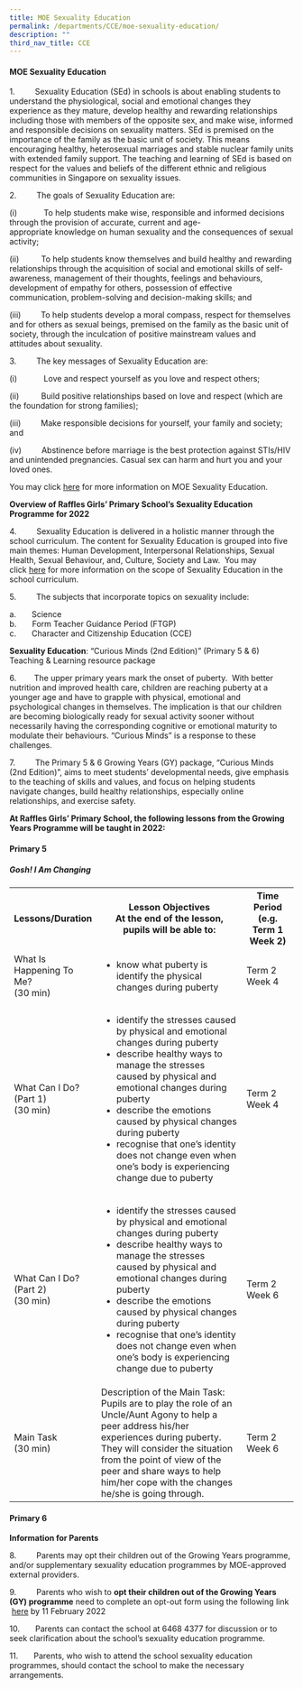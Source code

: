 ```yaml
---
title: MOE Sexuality Education
permalink: /departments/CCE/moe-sexuality-education/
description: ""
third_nav_title: CCE
---
```

#### **MOE Sexuality Education**

1.         Sexuality Education (SEd) in schools is about enabling students to understand the physiological, social and emotional changes they experience as they mature, develop healthy and rewarding relationships including those with members of the opposite sex, and make wise, informed and responsible decisions on sexuality matters. SEd is premised on the importance of the family as the basic unit of society. This means encouraging healthy, heterosexual marriages and stable nuclear family units with extended family support. The teaching and learning of SEd is based on respect for the values and beliefs of the different ethnic and religious communities in Singapore on sexuality issues.

2.         The goals of Sexuality Education are:

(i)            To help students make wise, responsible and informed decisions through the provision of accurate, current and age-appropriate knowledge on human sexuality and the consequences of sexual activity;

(ii)          To help students know themselves and build healthy and rewarding relationships through the acquisition of social and emotional skills of self-awareness, management of their thoughts, feelings and behaviours, development of empathy for others, possession of effective communication, problem-solving and decision-making skills; and

(iii)         To help students develop a moral compass, respect for themselves and for others as sexual beings, premised on the family as the basic unit of society, through the inculcation of positive mainstream values and attitudes about sexuality.

3.         The key messages of Sexuality Education are:

(i)            Love and respect yourself as you love and respect others;

(ii)          Build positive relationships based on love and respect (which are the foundation for strong families);

(iii)         Make responsible decisions for yourself, your family and society; and

(iv)         Abstinence before marriage is the best protection against STIs/HIV and unintended pregnancies. Casual sex can harm and hurt you and your loved ones.

You may click [here](https://www.moe.gov.sg/programmes/sexuality-education) for more information on MOE Sexuality Education.

**Overview of Raffles Girls’ Primary School’s Sexuality Education Programme for 2022**

4.         Sexuality Education is delivered in a holistic manner through the school curriculum. The content for Sexuality Education is grouped into five main themes: Human Development, Interpersonal Relationships, Sexual Health, Sexual Behaviour, and, Culture, Society and Law.  You may click [here](https://www.moe.gov.sg/programmes/sexuality-education/scope-and-teaching-approach) for more information on the scope of Sexuality Education in the school curriculum.

5.         The subjects that incorporate topics on sexuality include:

a.       Science  
b.       Form Teacher Guidance Period (FTGP)  
c.       Character and Citizenship Education (CCE)

**Sexuality Education**: “Curious Minds (2nd Edition)” (Primary 5 & 6) Teaching & Learning resource package

6.        The upper primary years mark the onset of puberty.  With better nutrition and improved health care, children are reaching puberty at a younger age and have to grapple with physical, emotional and psychological changes in themselves. The implication is that our children are becoming biologically ready for sexual activity sooner without necessarily having the corresponding cognitive or emotional maturity to modulate their behaviours. “Curious Minds” is a response to these challenges.

7.         The Primary 5 & 6 Growing Years (GY) package, “Curious Minds (2nd Edition)”, aims to meet students’ developmental needs, give emphasis to the teaching of skills and values, and focus on helping students navigate changes, build healthy relationships, especially online relationships, and exercise safety.

**At Raffles Girls’ Primary School, the following lessons from the Growing Years Programme will be taught in 2022:**

#### **Primary 5** 

##### Gosh! I Am Changing

<html>
	<body>
<table style="width:100%">
<tr>
<th style="width:20%">Lessons/Duration</th>
<th style="width:60%">Lesson Objectives<br>At the end of the lesson, pupils will be able to:</th>
<th style="width:20%">Time Period<br>(e.g. Term 1 Week 2)</th>
</tr>
<tr>
<td>What Is Happening To Me?<br>(30 min)</td>
	<td><ul><li>know what puberty is identify the physical changes during puberty</li></ul></td>
<td>Term 2 Week 4</td>
</tr>
<tr>
<td>What Can I Do? (Part 1)<br>(30 min)</td>
<td><ul><li>identify the stresses caused by physical and emotional changes during puberty</li><li>describe healthy ways to manage the stresses caused by physical and emotional changes during puberty</li><li>describe the emotions caused by physical changes during puberty</li><li>recognise that one’s identity does not change even when one’s body is experiencing change due to puberty</li></td>
<td>Term 2 Week 4</td>
</tr>
<tr>
<td>What Can I Do? (Part 2)<br>(30 min)</td>
<td><ul><li>identify the stresses caused by physical and emotional changes during puberty</li><li>describe healthy ways to manage the stresses caused by physical and emotional changes during puberty</li><li>describe the emotions caused by physical changes during puberty</li><li>recognise that one’s identity does not change even when one’s body is experiencing change due to puberty</li></td>
<td>Term 2 Week 6</td>
</tr>
<tr>
<td>Main Task<br>(30 min)</td>
	<td>Description of the Main Task:<br>Pupils are to play the role of an Uncle/Aunt Agony to help a peer address his/her experiences during puberty. They will consider the situation from the point of view of the peer and share ways to help him/her cope with the changes he/she is going through.</td>
<td>Term 2 Week 6</td>
</tr>
</table>
	</body>
</html>


#### **Primary 6** 




**Information for Parents**

8.         Parents may opt their children out of the Growing Years programme, and/or supplementary sexuality education programmes by MOE-approved external providers.

9.         Parents who wish to **opt their children out of the Growing Years (GY) programme** need to complete an opt-out form using the following link  [here](https://form.gov.sg/#!/61de6326cb6ef400130d8fa3) by 11 February 2022

10.       Parents can contact the school at 6468 4377 for discussion or to seek clarification about the school’s sexuality education programme.

11.       Parents, who wish to attend the school sexuality education programmes, should contact the school to make the necessary arrangements.